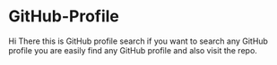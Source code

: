 # GitHub-Profile
Hi There this is GitHub profile search if you want to search any GitHub profile you are easily find any GitHub profile and also visit the repo.
